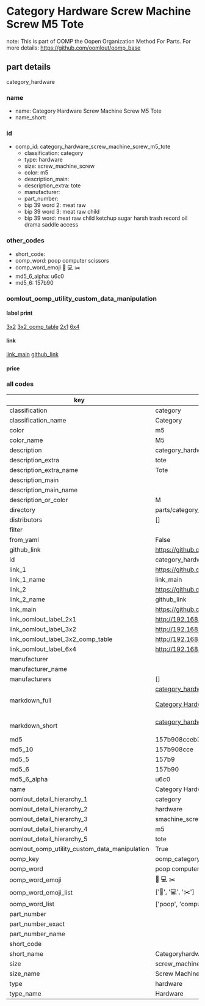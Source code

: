 # Category Hardware Screw Machine Screw M5 Tote  

note: This is part of OOMP the Oopen Organization Method For Parts. For more details: https://github.com/oomlout/oomp_base

##  part details



category_hardware

### name
* name: Category Hardware Screw Machine Screw M5 Tote
* name_short: 
### id
* oomp_id: category_hardware_screw_machine_screw_m5_tote
  * classification: category
  * type: hardware
  * size: screw_machine_screw
  * color: m5
  * description_main: 
  * description_extra: tote
  * manufacturer: 
  * part_number: 
  * bip 39 word 2: meat raw
  * bip 39 word 3: meat raw child
  * bip 39 word: meat raw child ketchup sugar harsh trash record oil drama saddle access

### other_codes
* short_code: 
* oomp_word: poop computer scissors
* oomp_word_emoji :poop: :computer: :scissors:
* md5_6_alpha: u6c0
* md5_6: 157b90






### oomlout_oomp_utility_custom_data_manipulation
#### label print
[3x2](http://192.168.1.245:1112/?label=oomp%20u6c0)
[3x2_oomp_table](http://192.168.1.107:1112/?label=oomp%20u6c0)
[2x1](http://192.168.1.242:1112/?label=oomp%20u6c0)
[6x4](http://192.168.1.55:1112/?label=oomp%20u6c0)    

#### link

[link_main](https://github.com/oomlout/oomlout_oomp_current_version_messy/tree/main/parts/category_hardware_screw_machine_screw_m5_tote) [github_link](https://github.com/oomlout/oomlout_oomp_part_src/tree/main/parts/category_hardware_screw_machine_screw_m5_tote)                             

#### price







### all codes 
| key | value |  
| --- | --- |  
| classification | category |  
| classification_name | Category |  
| color | m5 |  
| color_name | M5 |  
| description | category_hardware |  
| description_extra | tote |  
| description_extra_name | Tote |  
| description_main |  |  
| description_main_name |  |  
| description_or_color | M  |  
| directory | parts/category_hardware_screw_machine_screw_m5_tote |  
| distributors | [] |  
| filter |  |  
| from_yaml | False |  
| github_link | https://github.com/oomlout/oomlout_oomp_part_src/tree/main/parts/category_hardware_screw_machine_screw_m5_tote |  
| id | category_hardware_screw_machine_screw_m5_tote |  
| link_1 | https://github.com/oomlout/oomlout_oomp_current_version_messy/tree/main/parts/category_hardware_screw_machine_screw_m5_tote |  
| link_1_name | link_main |  
| link_2 | https://github.com/oomlout/oomlout_oomp_part_src/tree/main/parts/category_hardware_screw_machine_screw_m5_tote |  
| link_2_name | github_link |  
| link_main | https://github.com/oomlout/oomlout_oomp_current_version_messy/tree/main/parts/category_hardware_screw_machine_screw_m5_tote |  
| link_oomlout_label_2x1 | http://192.168.1.242:1112/?label=oomp%20u6c0 |  
| link_oomlout_label_3x2 | http://192.168.1.245:1112/?label=oomp%20u6c0 |  
| link_oomlout_label_3x2_oomp_table | http://192.168.1.107:1112/?label=oomp%20u6c0 |  
| link_oomlout_label_6x4 | http://192.168.1.55:1112/?label=oomp%20u6c0 |  
| manufacturer |  |  
| manufacturer_name |  |  
| manufacturers | [] |  
| markdown_full | [category_hardware_screw_machine_screw_m5_tote](https://github.com/oomlout/oomlout_oomp_current_version_messy/tree/main/parts/category_hardware_screw_machine_screw_m5_tote)<br>[](https://github.com/oomlout/oomlout_oomp_current_version_messy/tree/main/parts/category_hardware_screw_machine_screw_m5_tote)<br>[Category Hardware Screw Machine Screw M5 Tote](https://github.com/oomlout/oomlout_oomp_current_version_messy/tree/main/parts/category_hardware_screw_machine_screw_m5_tote)<br><br> |  
| markdown_short | [category_hardware_screw_machine_screw_m5_tote](https://github.com/oomlout/oomlout_oomp_current_version_messy/tree/main/parts/category_hardware_screw_machine_screw_m5_tote)<br><br> |  
| md5 | 157b908cceb3dceda56c679e4feca450 |  
| md5_10 | 157b908cce |  
| md5_5 | 157b9 |  
| md5_6 | 157b90 |  
| md5_6_alpha | u6c0 |  
| name | Category Hardware Screw Machine Screw M5 Tote |  
| oomlout_detail_hierarchy_1 | category |  
| oomlout_detail_hierarchy_2 | hardware |  
| oomlout_detail_hierarchy_3 | smachine_screw |  
| oomlout_detail_hierarchy_4 | m5 |  
| oomlout_detail_hierarchy_5 | tote |  
| oomlout_oomp_utility_custom_data_manipulation | True |  
| oomp_key | oomp_category_hardware_screw_machine_screw_m5_tote |  
| oomp_word | poop computer scissors |  
| oomp_word_emoji | :poop: :computer: :scissors: |  
| oomp_word_emoji_list | [':poop:', ':computer:', ':scissors:'] |  
| oomp_word_list | ['poop', 'computer', 'scissors'] |  
| part_number |  |  
| part_number_exact |  |  
| part_number_name |  |  
| short_code |  |  
| short_name | Categoryhardware |  
| size | screw_machine_screw |  
| size_name | Screw Machine Screw |  
| type | hardware |  
| type_name | Hardware |  
